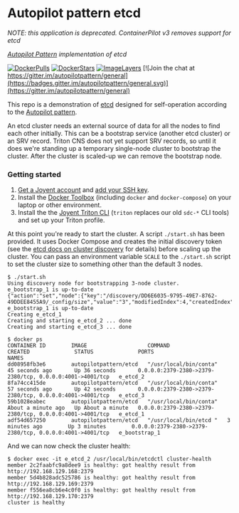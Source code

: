 # Autopilot pattern etcd

*NOTE: this application is deprecated. ContainerPilot v3 removes support for etcd*


*[Autopilot Pattern](http://autopilotpattern.io/) implementation of etcd*

[![DockerPulls](https://img.shields.io/docker/pulls/autopilotpattern/etcd.svg)](https://registry.hub.docker.com/u/autopilotpattern/etcd/)
[![DockerStars](https://img.shields.io/docker/stars/autopilotpattern/etcd.svg)](https://registry.hub.docker.com/u/autopilotpattern/etcd/)
[![ImageLayers](https://badge.imagelayers.io/autopilotpattern/etcd:latest.svg)](https://imagelayers.io/?images=autopilotpattern/etcd:latest)
[![Join the chat at https://gitter.im/autopilotpattern/general](https://badges.gitter.im/autopilotpattern/general.svg)](https://gitter.im/autopilotpattern/general)

This repo is a demonstration of [etcd](https://coreos.com/etcd/docs/latest/) designed for self-operation according to the [Autopilot pattern](http://autopilotpattern.io/).

An etcd cluster needs an external source of data for all the nodes to find each other initially. This can be a bootstrap service (another etcd cluster) or an SRV record. Triton CNS does not yet support SRV records, so until it does we're standing up a temporary single-node cluster to bootstrap the cluster. After the cluster is scaled-up we can remove the bootstrap node.


### Getting started

1. [Get a Joyent account](https://my.joyent.com/landing/signup/) and [add your SSH key](https://docs.joyent.com/public-cloud/getting-started).
1. Install the [Docker Toolbox](https://docs.docker.com/installation/mac/) (including `docker` and `docker-compose`) on your laptop or other environment.
1. Install the the [Joyent Triton CLI](https://docs.joyent.com/public-cloud/api-access/cloudapi) (`triton` replaces our old `sdc-*` CLI tools) and set up your Triton profile.

At this point you're ready to start the cluster. A script `./start.sh` has been provided. It uses Docker Compose and creates the initial discovery token (see the [etcd docs on cluster discovery](https://coreos.com/os/docs/latest/cluster-discovery.html) for details) before scaling up the cluster. You can pass an environment variable `SCALE` to the `./start.sh` script to set the cluster size to something other than the default 3 nodes.

```
$ ./start.sh
Using discovery node for bootstrapping 3-node cluster.
e_bootstrap_1 is up-to-date
{"action":"set","node":{"key":"/discovery/DD6E6035-9795-49E7-8762-49DDEE8455A9/_config/size","value":"3","modifiedIndex":4,"createdIndex":4}}
e_bootstrap_1 is up-to-date
Creating e_etcd_1
Creating and starting e_etcd_2 ... done
Creating and starting e_etcd_3 ... done
```

```
$ docker ps
CONTAINER ID        IMAGE                   COMMAND                  CREATED              STATUS              PORTS                                                      NAMES
dd08958fb3e6        autopilotpattern/etcd   "/usr/local/bin/conta"   45 seconds ago       Up 36 seconds       0.0.0.0:2379-2380->2379-2380/tcp, 0.0.0.0:4001->4001/tcp   e_etcd_2
8fa74cc415de        autopilotpattern/etcd   "/usr/local/bin/conta"   57 seconds ago       Up 42 seconds       0.0.0.0:2379-2380->2379-2380/tcp, 0.0.0.0:4001->4001/tcp   e_etcd_3
59b1028eabec        autopilotpattern/etcd   "/usr/local/bin/conta"   About a minute ago   Up About a minute   0.0.0.0:2379-2380->2379-2380/tcp, 0.0.0.0:4001->4001/tcp   e_etcd_1
adf54d657250        autopilotpattern/etcd   "/usr/local/bin/etcd "   3 minutes ago        Up 3 minutes        0.0.0.0:2379-2380->2379-2380/tcp, 0.0.0.0:4001->4001/tcp   e_bootstrap_1
```

And we can now check the cluster health:

```
$ docker exec -it e_etcd_2 /usr/local/bin/etcdctl cluster-health
member 2c2faabfc9a8dee9 is healthy: got healthy result from http://192.168.129.168:2379
member 5d4b828adc525786 is healthy: got healthy result from http://192.168.129.169:2379
member f556ea8cb6e4c0f0 is healthy: got healthy result from http://192.168.129.170:2379
cluster is healthy
```
